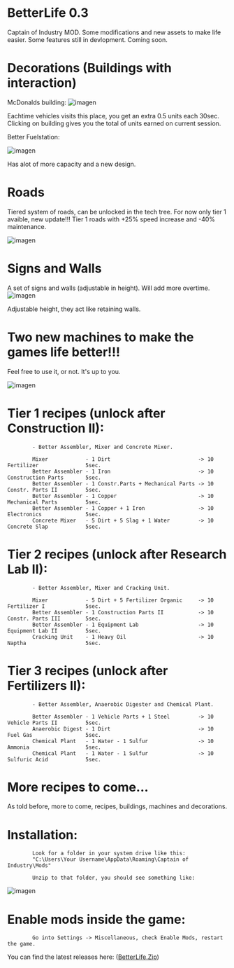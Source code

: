 # BetterLife 0.3
Captain of Industry MOD. Some modifications and new assets to make life easier.
Some features still in devlopment. Coming soon.

# Decorations (Buildings with interaction)

McDonalds building:
![imagen](https://github.com/user-attachments/assets/4a102656-3490-4cb1-9dea-702d0dd5c639)


Eachtime vehicles visits this place, you get an extra 0.5 units each 30sec.
Clicking on building gives you the total of units earned on current session.

Better Fuelstation:

![imagen](https://github.com/user-attachments/assets/e12bc0a7-97cd-4434-8872-70df9546f9fd)

Has alot of more capacity and a new design.

# Roads

Tiered system of roads, can be unlocked in the tech tree.
For now only tier 1 avaible, new update!!! Tier 1 roads with +25% speed increase and -40% maintenance.

![imagen](https://github.com/Onub3nse/BetterLife/assets/43469130/afafeb6c-890f-4789-825e-282f7f2288fc)


# Signs and Walls

A set of signs and walls (adjustable in height). Will add more overtime.
![imagen](https://github.com/user-attachments/assets/cb5e9d88-8033-48e6-a72c-aaf5c1a04203)


Adjustable height, they act like retaining walls.



# Two new machines to make the games life better!!!

Feel free to use it, or not. It's up to you.

![imagen](https://github.com/user-attachments/assets/60b952f0-7f59-4af5-8e23-9551b7ff821b)


# Tier 1 recipes (unlock after Construction II):

            - Better Assembler, Mixer and Concrete Mixer.

            Mixer            - 1 Dirt                            -> 10 Fertilizer               5sec.
            Better Assembler - 1 Iron                            -> 10 Construction Parts       5sec.
            Better Assembler - 1 Constr.Parts + Mechanical Parts -> 10 Constr. Parts II         5sec.
            Better Assembler - 1 Copper                          -> 10 Mechanical Parts         5sec.
            Better Assembler - 1 Copper + 1 Iron                 -> 10 Electronics              5sec.
            Concrete Mixer   - 5 Dirt + 5 Slag + 1 Water         -> 10 Concrete Slap            5sec.

# Tier 2 recipes (unlock after Research Lab II):

            - Better Assembler, Mixer and Cracking Unit.

            Mixer            - 5 Dirt + 5 Fertilizer Organic     -> 10 Fertilizer I             5sec.
            Better Assembler - 1 Construction Parts II           -> 10 Constr. Parts III        5sec.
            Better Assembler - 1 Equipment Lab                   -> 10 Equipment Lab II         5sec.
            Cracking Unit    - 1 Heavy Oil                       -> 10 Naptha                   5sec.

# Tier 3 recipes (unlock after Fertilizers II):

            - Better Assembler, Anaerobic Digester and Chemical Plant.

            Better Assembler - 1 Vehicle Parts + 1 Steel         -> 10 Vehicle Parts II         5sec.
            Anaerobic Digest - 1 Dirt                            -> 10 Fuel Gas                 5sec.
            Chemical Plant   - 1 Water - 1 Sulfur                -> 10 Ammonia                  5sec.
            Chemical Plant   - 1 Water - 1 Sulfur                -> 10 Sulfuric Acid            5sec.


# More recipes to come...

As told before, more to come, recipes, buildings, machines and decorations.


# Installation:

            Look for a folder in your system drive like this:
            "C:\Users\Your Username\AppData\Roaming\Captain of Industry\Mods"
            
            Unzip to that folder, you should see something like:

![imagen](https://github.com/Onub3nse/BetterLife/assets/43469130/2ac10a22-69ed-4e40-8abd-822f3463fefd)


# Enable mods inside the game:

            Go into Settings -> Miscellaneous, check Enable Mods, restart the game.

You can find the latest releases here: ([BetterLife.Zip](https://github.com/Onub3nse/BetterLife/releases/download/v0.3/BetterLife.zip))

            

            

